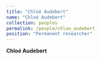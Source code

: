 ```yaml
---
title: "Chloé Audebert"
name: "Chloé Audebert"
collection: peoples
permalink: /people/chloe_audebert
position: "Permanent researcher"
---
```


**Chloé Audebert**
